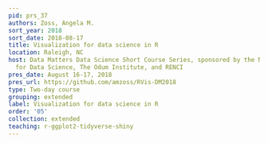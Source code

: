 ```yaml
---
pid: prs_37
authors: Zoss, Angela M.
sort_year: 2018
sort_date: 2018-08-17
title: Visualization for data science in R
location: Raleigh, NC
host: Data Matters Data Science Short Course Series, sponsored by the National Consortium
  for Data Science, The Odum Institute, and RENCI
pres_date: August 16-17, 2018
pres_url: https://github.com/amzoss/RVis-DM2018
type: Two-day course
grouping: extended
label: Visualization for data science in R
order: '05'
collection: extended
teaching: r-ggplot2-tidyverse-shiny
---
```

